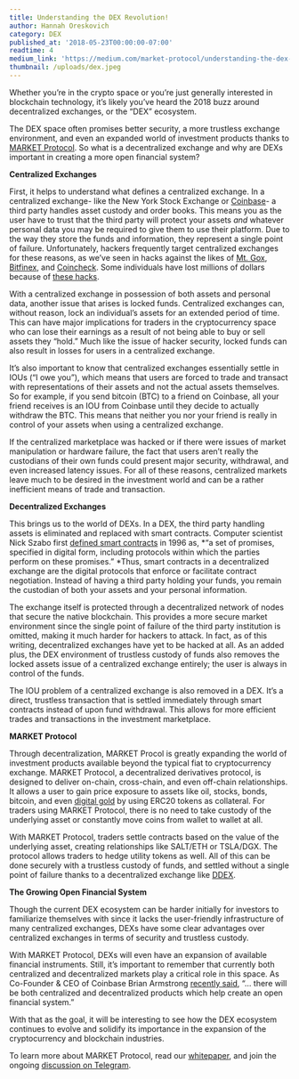 ```yaml
---
title: Understanding the DEX Revolution!
author: Hannah Oreskovich
category: DEX
published_at: '2018-05-23T00:00:00-07:00'
readtime: 4
medium_link: 'https://medium.com/market-protocol/understanding-the-dex-revolution-361b6727633b'
thumbnail: /uploads/dex.jpeg
---
```

Whether you’re in the crypto space or you’re just generally interested in blockchain technology, it’s likely you’ve heard the 2018 buzz around decentralized exchanges, or the “DEX” ecosystem.

The DEX space often promises better security, a more trustless exchange environment, and even an expanded world of investment products thanks to [MARKET Protocol](https://marketprotocol.io/). So what is a decentralized exchange and why are DEXs important in creating a more open financial system?

**Centralized Exchanges**

First, it helps to understand what defines a centralized exchange. In a centralized exchange- like the New York Stock Exchange or [Coinbase](https://medium.com/@coinbase)- a third party handles asset custody and order books. This means you as the user have to trust that the third party will protect your assets *and* whatever personal data you may be required to give them to use their platform. Due to the way they store the funds and information, they represent a single point of failure. Unfortunately, hackers frequently target centralized exchanges for these reasons, as we’ve seen in hacks against the likes of [Mt. Gox](https://www.theverge.com/2018/3/22/17151430/bankruptcy-mt-gox-liabilities-bitcoin), [Bitfinex](https://www.coindesk.com/bitfinex-bitcoin-hack-know-dont-know/), and [Coincheck](http://fortune.com/2018/01/31/coincheck-hack-how/). Some individuals have lost millions of dollars because of [these hacks](/blog/post/how-to-avoid-cryptocurrency-theft).

With a centralized exchange in possession of both assets and personal data, another issue that arises is locked funds. Centralized exchanges can, without reason, lock an individual’s assets for an extended period of time. This can have major implications for traders in the cryptocurrency space who can lose their earnings as a result of not being able to buy or sell assets they “hold.” Much like the issue of hacker security, locked funds can also result in losses for users in a centralized exchange.

It’s also important to know that centralized exchanges essentially settle in IOUs (“I owe you”), which means that users are forced to trade and transact with representations of their assets and not the actual assets themselves. So for example, if you send bitcoin (BTC) to a friend on Coinbase, all your friend receives is an IOU from Coinbase until they decide to actually withdraw the BTC. This means that neither you nor your friend is really in control of your assets when using a centralized exchange.

If the centralized marketplace was hacked or if there were issues of market manipulation or hardware failure, the fact that users aren’t really the custodians of their own funds could present major security, withdrawal, and even increased latency issues. For all of these reasons, centralized markets leave much to be desired in the investment world and can be a rather inefficient means of trade and transaction.

**Decentralized Exchanges**

This brings us to the world of DEXs. In a DEX, the third party handling assets is eliminated and replaced with smart contracts. Computer scientist Nick Szabo first [defined smart contracts](http://www.fon.hum.uva.nl/rob/Courses/InformationInSpeech/CDROM/Literature/LOTwinterschool2006/szabo.best.vwh.net/smart_contracts_2.html) in 1996 as, *“a set of promises, specified in digital form, including protocols within which the parties perform on these promises.” *Thus, smart contracts in a decentralized exchange are the digital protocols that enforce or facilitate contract negotiation. Instead of having a third party holding your funds, you remain the custodian of both your assets and your personal information.

The exchange itself is protected through a decentralized network of nodes that secure the native blockchain. This provides a more secure market environment since the single point of failure of the third party institution is omitted, making it much harder for hackers to attack. In fact, as of this writing, decentralized exchanges have yet to be hacked at all. As an added plus, the DEX environment of trustless custody of funds also removes the locked assets issue of a centralized exchange entirely; the user is always in control of the funds.

The IOU problem of a centralized exchange is also removed in a DEX. It’s a direct, trustless transaction that is settled immediately through smart contracts instead of upon fund withdrawal. This allows for more efficient trades and transactions in the investment marketplace.

**MARKET Protocol**

Through decentralization, MARKET Procol is greatly expanding the world of investment products available beyond the typical fiat to cryptocurrency exchange. MARKET Protocol, a decentralized derivatives protocol, is designed to deliver on-chain, cross-chain, and even off-chain relationships. It allows a user to gain price exposure to assets like oil, stocks, bonds, bitcoin, and even [digital gold](/blog/post/market-protocol-partners-with-digix-to-provide-decentralized-derivatives-traders-with-gold-backed-stablecoin) by using ERC20 tokens as collateral. For traders using MARKET Protocol, there is no need to take custody of the underlying asset or constantly move coins from wallet to wallet at all.

With MARKET Protocol, traders settle contracts based on the value of the underlying asset, creating relationships like SALT/ETH or TSLA/DGX. The protocol allows traders to hedge utility tokens as well. All of this can be done securely with a trustless custody of funds, and settled without a single point of failure thanks to a decentralized exchange like [DDEX](/blog/post/market-protocol-partners-with-top-decentralized-exchange---ddex).

**The Growing Open Financial System**

Though the current DEX ecosystem can be harder initially for investors to familiarize themselves with since it lacks the user-friendly infrastructure of many centralized exchanges, DEXs have some clear advantages over centralized exchanges in terms of security and trustless custody.

With MARKET Protocol, DEXs will even have an expansion of available financial instruments. Still, it’s important to remember that currently both centralized and decentralized markets play a critical role in this space. As Co-Founder & CEO of Coinbase Brian Armstrong [recently said](https://medium.com/@barmstrong/is-coinbase-creating-a-centralized-or-decentralized-financial-system-80979154b356), “… there will be both centralized and decentralized products which help create an open financial system.”

With that as the goal, it will be interesting to see how the DEX ecosystem continues to evolve and solidify its importance in the expansion of the cryptocurrency and blockchain industries.

To learn more about MARKET Protocol, read our [whitepaper](https://www.marketprotocol.io/assets/MARKET_Protocol-Whitepaper.pdf), and join the ongoing [discussion on Telegram](https://t.me/Market_Protocol_Chat).
